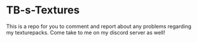 # TB-s-Textures
This is a repo for you to comment and report about any problems regarding my texturepacks. Come take to me on my discord server as well!
